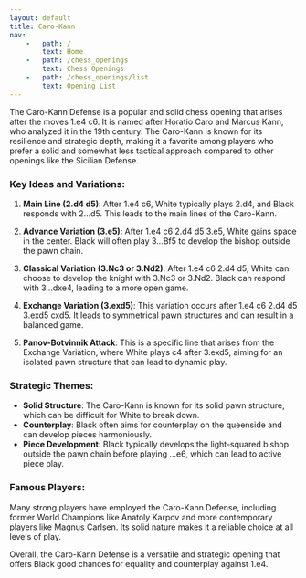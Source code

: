 ```yaml
---
layout: default
title: Caro-Kann
nav:
    -   path: /
        text: Home
    -   path: /chess_openings
        text: Chess Openings
    -   path: /chess_openings/list
        text: Opening List
---
```

The Caro-Kann Defense is a popular and solid chess opening that arises after the moves 1.e4 c6. It is named after Horatio Caro and Marcus Kann, who analyzed it in the 19th century. The Caro-Kann is known for its resilience and strategic depth, making it a favorite among players who prefer a solid and somewhat less tactical approach compared to other openings like the Sicilian Defense.

### Key Ideas and Variations:

1. **Main Line (2.d4 d5)**: After 1.e4 c6, White typically plays 2.d4, and Black responds with 2...d5. This leads to the main lines of the Caro-Kann.

2. **Advance Variation (3.e5)**: After 1.e4 c6 2.d4 d5 3.e5, White gains space in the center. Black will often play 3...Bf5 to develop the bishop outside the pawn chain.

3. **Classical Variation (3.Nc3 or 3.Nd2)**: After 1.e4 c6 2.d4 d5, White can choose to develop the knight with 3.Nc3 or 3.Nd2. Black can respond with 3...dxe4, leading to a more open game.

4. **Exchange Variation (3.exd5)**: This variation occurs after 1.e4 c6 2.d4 d5 3.exd5 cxd5. It leads to symmetrical pawn structures and can result in a balanced game.

5. **Panov-Botvinnik Attack**: This is a specific line that arises from the Exchange Variation, where White plays c4 after 3.exd5, aiming for an isolated pawn structure that can lead to dynamic play.

### Strategic Themes:

- **Solid Structure**: The Caro-Kann is known for its solid pawn structure, which can be difficult for White to break down.
- **Counterplay**: Black often aims for counterplay on the queenside and can develop pieces harmoniously.
- **Piece Development**: Black typically develops the light-squared bishop outside the pawn chain before playing ...e6, which can lead to active piece play.

### Famous Players:

Many strong players have employed the Caro-Kann Defense, including former World Champions like Anatoly Karpov and more contemporary players like Magnus Carlsen. Its solid nature makes it a reliable choice at all levels of play.

Overall, the Caro-Kann Defense is a versatile and strategic opening that offers Black good chances for equality and counterplay against 1.e4.